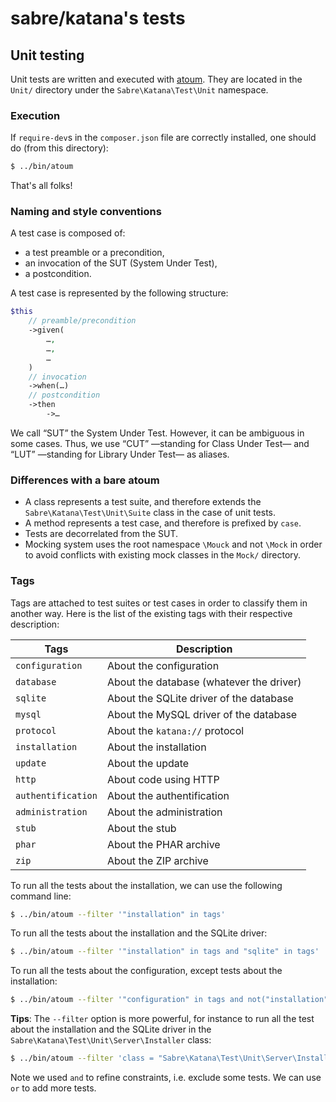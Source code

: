 # sabre/katana's tests

## Unit testing

Unit tests are written and executed with [atoum](http://atoum.org/). They are
located in the `Unit/` directory under the `Sabre\Katana\Test\Unit` namespace.

### Execution

If `require-dev`s in the `composer.json` file are correctly installed, one
should do (from this directory):

```sh
$ ../bin/atoum
```

That's all folks!

### Naming and style conventions

A test case is composed of:
  * a test preamble or a precondition,
  * an invocation of the SUT (System Under Test),
  * a postcondition.

A test case is represented by the following structure:

```php
$this
    // preamble/precondition
    ->given(
        …,
        …,
        …
    )
    // invocation
    ->when(…)
    // postcondition
    ->then
        ->…
```

We call “SUT” the System Under Test. However, it can be ambiguous in some cases.
Thus, we use “CUT” —standing for Class Under Test— and “LUT” —standing for
Library Under Test— as aliases.

### Differences with a bare atoum

  * A class represents a test suite, and therefore extends the
    `Sabre\Katana\Test\Unit\Suite` class in the case of unit tests.
  * A method represents a test case, and therefore is prefixed by `case`.
  * Tests are decorrelated from the SUT.
  * Mocking system uses the root namespace `\Mouck` and not `\Mock` in order to
    avoid conflicts with existing mock classes in the `Mock/` directory.

### Tags

Tags are attached to test suites or test cases in order to classify them in
another way. Here is the list of the existing tags with their respective
description:

| Tags               | Description                              |
|--------------------|------------------------------------------|
| `configuration`    | About the configuration                  |
| `database`         | About the database (whatever the driver) |
| `sqlite`           | About the SQLite driver of the database  |
| `mysql`            | About the MySQL driver of the database   |
| `protocol`         | About the `katana://` protocol           |
| `installation`     | About the installation                   |
| `update`           | About the update                         |
| `http`             | About code using HTTP                    |
| `authentification` | About the authentification               |
| `administration`   | About the administration                 |
| `stub`             | About the stub                           |
| `phar`             | About the PHAR archive                   |
| `zip`              | About the ZIP archive                    |

To run all the tests about the installation, we can use the following command
line:

```sh
$ ../bin/atoum --filter '"installation" in tags'
```

To run all the tests about the installation and the SQLite driver:

```sh
$ ../bin/atoum --filter '"installation" in tags and "sqlite" in tags'
```

To run all the tests about the configuration, except tests about the
installation:

```sh
$ ../bin/atoum --filter '"configuration" in tags and not("installation" in tags)'
```

**Tips**: The `--filter` option is more powerful, for instance to run all the
test about the installation and the SQLite driver in the
`Sabre\Katana\Test\Unit\Server\Installer` class:

```sh
$ ../bin/atoum --filter 'class = "Sabre\Katana\Test\Unit\Server\Installer" and "installation" in tags and "sqlite" in tags'
```

Note we used `and` to refine constraints, i.e. exclude some tests. We can use
`or` to add more tests.
